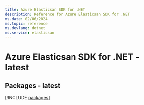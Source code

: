 ```yaml
---
title: Azure Elasticsan SDK for .NET
description: Reference for Azure Elasticsan SDK for .NET
ms.date: 02/06/2024
ms.topic: reference
ms.devlang: dotnet
ms.service: elasticsan
---
```

# Azure Elasticsan SDK for .NET - latest
## Packages - latest
[!INCLUDE [packages](elasticsan-index.md)]